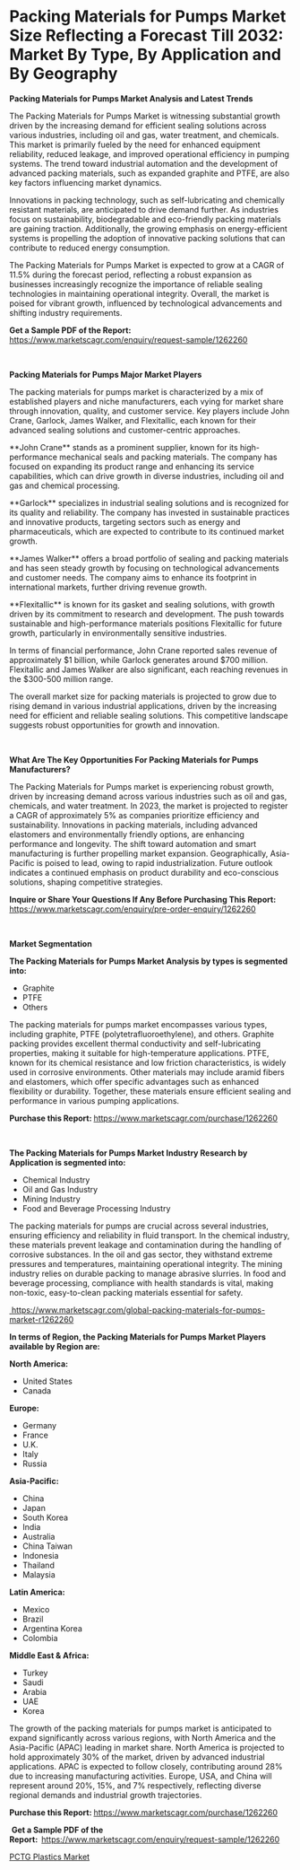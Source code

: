 <p><h1>Packing Materials for Pumps Market Size Reflecting a Forecast Till 2032: Market By Type, By Application and By Geography</h1></p><p><strong>Packing Materials for Pumps Market Analysis and Latest Trends</strong></p>
<p><p>The Packing Materials for Pumps Market is witnessing substantial growth driven by the increasing demand for efficient sealing solutions across various industries, including oil and gas, water treatment, and chemicals. This market is primarily fueled by the need for enhanced equipment reliability, reduced leakage, and improved operational efficiency in pumping systems. The trend toward industrial automation and the development of advanced packing materials, such as expanded graphite and PTFE, are also key factors influencing market dynamics.</p><p>Innovations in packing technology, such as self-lubricating and chemically resistant materials, are anticipated to drive demand further. As industries focus on sustainability, biodegradable and eco-friendly packing materials are gaining traction. Additionally, the growing emphasis on energy-efficient systems is propelling the adoption of innovative packing solutions that can contribute to reduced energy consumption.</p><p>The Packing Materials for Pumps Market is expected to grow at a CAGR of 11.5% during the forecast period, reflecting a robust expansion as businesses increasingly recognize the importance of reliable sealing technologies in maintaining operational integrity. Overall, the market is poised for vibrant growth, influenced by technological advancements and shifting industry requirements.</p></p>
<p><strong>Get a Sample PDF of the Report:&nbsp;</strong> <a href="https://www.marketscagr.com/enquiry/request-sample/1262260?utm_campaign=1848&utm_medium=2&utm_source=Github&utm_content=ia&utm_term=02022025&utm_id=packing-materials-for-pumps">https://www.marketscagr.com/enquiry/request-sample/1262260</a></p>
<p>&nbsp;</p>
<p><strong>Packing Materials for Pumps Major Market Players</strong></p>
<p><p>The packing materials for pumps market is characterized by a mix of established players and niche manufacturers, each vying for market share through innovation, quality, and customer service. Key players include John Crane, Garlock, James Walker, and Flexitallic, each known for their advanced sealing solutions and customer-centric approaches.</p><p>**John Crane** stands as a prominent supplier, known for its high-performance mechanical seals and packing materials. The company has focused on expanding its product range and enhancing its service capabilities, which can drive growth in diverse industries, including oil and gas and chemical processing.</p><p>**Garlock** specializes in industrial sealing solutions and is recognized for its quality and reliability. The company has invested in sustainable practices and innovative products, targeting sectors such as energy and pharmaceuticals, which are expected to contribute to its continued market growth.</p><p>**James Walker** offers a broad portfolio of sealing and packing materials and has seen steady growth by focusing on technological advancements and customer needs. The company aims to enhance its footprint in international markets, further driving revenue growth.</p><p>**Flexitallic** is known for its gasket and sealing solutions, with growth driven by its commitment to research and development. The push towards sustainable and high-performance materials positions Flexitallic for future growth, particularly in environmentally sensitive industries.</p><p>In terms of financial performance, John Crane reported sales revenue of approximately $1 billion, while Garlock generates around $700 million. Flexitallic and James Walker are also significant, each reaching revenues in the $300-500 million range.</p><p>The overall market size for packing materials is projected to grow due to rising demand in various industrial applications, driven by the increasing need for efficient and reliable sealing solutions. This competitive landscape suggests robust opportunities for growth and innovation.</p></p>
<p>&nbsp;</p>
<p><strong>What Are The Key Opportunities For Packing Materials for Pumps Manufacturers?</strong></p>
<p><p>The Packing Materials for Pumps market is experiencing robust growth, driven by increasing demand across various industries such as oil and gas, chemicals, and water treatment. In 2023, the market is projected to register a CAGR of approximately 5% as companies prioritize efficiency and sustainability. Innovations in packing materials, including advanced elastomers and environmentally friendly options, are enhancing performance and longevity. The shift toward automation and smart manufacturing is further propelling market expansion. Geographically, Asia-Pacific is poised to lead, owing to rapid industrialization. Future outlook indicates a continued emphasis on product durability and eco-conscious solutions, shaping competitive strategies.</p></p>
<p><strong>Inquire or Share Your Questions If Any Before Purchasing This Report:</strong> <a href="https://www.marketscagr.com/enquiry/pre-order-enquiry/1262260?utm_campaign=1848&utm_medium=2&utm_source=Github&utm_content=ia&utm_term=02022025&utm_id=packing-materials-for-pumps">https://www.marketscagr.com/enquiry/pre-order-enquiry/1262260</a></p>
<p>&nbsp;</p>
<p><strong>Market Segmentation</strong></p>
<p><strong>The Packing Materials for Pumps Market Analysis by types is segmented into:</strong></p>
<p><ul><li>Graphite</li><li>PTFE</li><li>Others</li></ul></p>
<p><p>The packing materials for pumps market encompasses various types, including graphite, PTFE (polytetrafluoroethylene), and others. Graphite packing provides excellent thermal conductivity and self-lubricating properties, making it suitable for high-temperature applications. PTFE, known for its chemical resistance and low friction characteristics, is widely used in corrosive environments. Other materials may include aramid fibers and elastomers, which offer specific advantages such as enhanced flexibility or durability. Together, these materials ensure efficient sealing and performance in various pumping applications.</p></p>
<p><strong>Purchase this Report:&nbsp;</strong><a href="https://www.marketscagr.com/purchase/1262260?utm_campaign=1848&utm_medium=2&utm_source=Github&utm_content=ia&utm_term=02022025&utm_id=packing-materials-for-pumps">https://www.marketscagr.com/purchase/1262260</a></p>
<p>&nbsp;</p>
<p><strong>The Packing Materials for Pumps Market Industry Research by Application is segmented into:</strong></p>
<p><ul><li>Chemical Industry</li><li>Oil and Gas Industry</li><li>Mining Industry</li><li>Food and Beverage Processing Industry</li></ul></p>
<p><p>The packing materials for pumps are crucial across several industries, ensuring efficiency and reliability in fluid transport. In the chemical industry, these materials prevent leakage and contamination during the handling of corrosive substances. In the oil and gas sector, they withstand extreme pressures and temperatures, maintaining operational integrity. The mining industry relies on durable packing to manage abrasive slurries. In food and beverage processing, compliance with health standards is vital, making non-toxic, easy-to-clean packing materials essential for safety.</p></p>
<p><a href="https://www.marketscagr.com/global-packing-materials-for-pumps-market-r1262260?utm_campaign=1848&utm_medium=2&utm_source=Github&utm_content=ia&utm_term=02022025&utm_id=packing-materials-for-pumps">&nbsp;https://www.marketscagr.com/global-packing-materials-for-pumps-market-r1262260</a></p>
<p><strong>In terms of Region, the Packing Materials for Pumps Market Players available by Region are:</strong></p>
<p>
    <p> <strong> North America: </strong>
        <ul>
            <li>United States</li>
            <li>Canada</li>
        </ul>
        </p> 
    <p> <strong> Europe: </strong>
        <ul>
            <li>Germany</li>
            <li>France</li>
            <li>U.K.</li>
            <li>Italy</li>
            <li>Russia</li>
        </ul>
        </p> 
    <p> <strong> Asia-Pacific: </strong>
        <ul>
            <li>China</li>
            <li>Japan</li>
            <li>South Korea</li>
            <li>India</li>
            <li>Australia</li>
            <li>China Taiwan</li>
            <li>Indonesia</li>
            <li>Thailand</li>
            <li>Malaysia</li>
        </ul>
        </p> 
    <p> <strong> Latin America: </strong>
        <ul>
            <li>Mexico</li>
            <li>Brazil</li>
            <li>Argentina Korea</li>
            <li>Colombia</li>
        </ul>
        </p> 
    <p> <strong> Middle East & Africa: </strong>
        <ul>
            <li>Turkey</li>
            <li>Saudi</li>
            <li>Arabia</li>
            <li>UAE</li>
            <li>Korea</li>
        </ul>
    </p>
    </p>
<p><p>The growth of the packing materials for pumps market is anticipated to expand significantly across various regions, with North America and the Asia-Pacific (APAC) leading in market share. North America is projected to hold approximately 30% of the market, driven by advanced industrial applications. APAC is expected to follow closely, contributing around 28% due to increasing manufacturing activities. Europe, USA, and China will represent around 20%, 15%, and 7% respectively, reflecting diverse regional demands and industrial growth trajectories.</p></p>
<p><strong>Purchase this Report: </strong><a href="https://www.marketscagr.com/purchase/1262260?utm_campaign=1848&utm_medium=2&utm_source=Github&utm_content=ia&utm_term=02022025&utm_id=packing-materials-for-pumps">https://www.marketscagr.com/purchase/1262260</a></p>
<p>&nbsp;<strong>Get a Sample PDF of the Report:&nbsp;&nbsp;</strong><a href="https://www.marketscagr.com/enquiry/request-sample/1262260?utm_campaign=1848&utm_medium=2&utm_source=Github&utm_content=ia&utm_term=02022025&utm_id=packing-materials-for-pumps">https://www.marketscagr.com/enquiry/request-sample/1262260</a></p>
<p><strong></strong></p>
<p><p><a href="https://github.com/marloy8/Market-Research-Report-List-7/blob/main/pctg-plastics-market.md?utm_campaign=1848&utm_medium=2&utm_source=Github&utm_content=ia&utm_term=02022025&utm_id=packing-materials-for-pumps">PCTG Plastics Market</a></p></p>